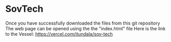 # SovTech
Once you have successfully downloaded the files from this git repository
The web page can be opened using the the "index.html" file
Here is the link to the Vessel: https://vercel.com/itundala/sov-tech
